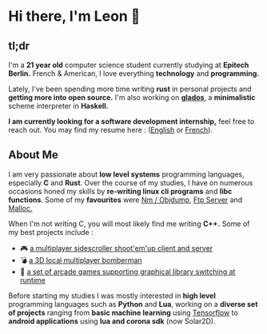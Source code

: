 # Hi there, I'm Leon 👋

## tl;dr

I'm a **21 year old** computer science student currently studying at **Epitech Berlin.** French & American, I love everything **technology** and **programming.**

Lately, I've been spending more time writing **rust** in personal projects and **getting more into open source.** I'm also working on [**glados**](https://github.com/nLatt/GLaDOS-2023), a **minimalistic** scheme interpreter in **Haskell.**

**I am currently looking for a software development internship,** feel free to reach out.
You may find my resume here : ([English](https://drive.google.com/file/d/1cja2n7DVavwnvKHc0PdANNZvMXsU80IM/view?usp=sharing) or [French](https://drive.google.com/file/d/1GyQJhOUrEy7x7oMPE9xjI7oPbBekI3fz/view?usp=sharing)).

## About Me

I am very passionate about **low level systems** programming languages, especially **C** and **Rust**. Over the course of my studies, I have on numerous occasions honed my skills by **re-writing linux cli programs** and **libc functions**. Some of my **favourites** were [Nm / Objdump](https://github.com/mindoodoo/Nm-Objdump), [Ftp Server](https://github.com/mindoodoo/Ftp-Server) and [Malloc.](https://github.com/mindoodoo/Malloc)

When I'm not writing C, you will most likely find me writing **C++.** Some of my best projects include :

- :video_game: [a multiplayer sidescroller shoot'em'up client and server](https://github.com/Epitech-R-Type/R-Type)
- :bomb: [a 3D local multiplayer bomberman](https://github.com/mindoodoo/Indie-Studio)
- :game_die: [a set of arcade games supporting graphical library switching at runtime](https://github.com/mindoodoo/Arcade)


Before starting my studies I was mostly interested in **high level** programming languages such as **Python** and **Lua**, working on a **diverse set of projects** ranging from **basic machine learning** using [Tensorflow](https://github.com/tensorflow/tensorflow) to **android applications** using **lua and corona sdk** (now Solar2D).
